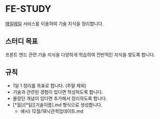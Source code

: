 # FE-STUDY

[매일메일](https://www.maeil-mail.kr/) 서비스를 이용하여 기술 지식을 정리합니다.

## 스터디 목표

프론트 엔드 관련 기술 지식을 다양하게 학습하여 전반적인 지식을 쌓도록 합니다.

## 규칙

- 1일 1 정리를 목표로 합니다. (주말 제외)
- 기술과 관련된 경험이 있다면 작성하도록 합니다.
- 몰랐던 개념이 있다면 추가해서 정리하도록 합니다.
- [*월]/[\*일][기술이름].md 형식으로 생성합니다.
  - 예시) 12월/18낙관적업데이트.md
